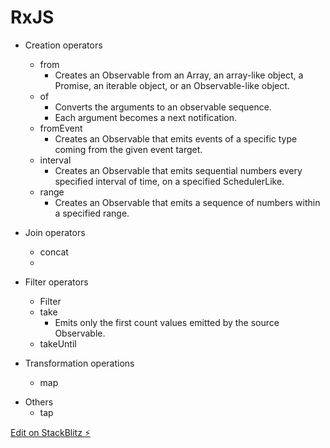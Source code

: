 # RxJS

- Creation operators

  - from
    - Creates an Observable from an Array, an array-like object, a Promise, an iterable object, or an Observable-like object.
  - of
    - Converts the arguments to an observable sequence.
    * Each argument becomes a next notification.
  - fromEvent
    - Creates an Observable that emits events of a specific type coming from the given event target.
  - interval
    - Creates an Observable that emits sequential numbers every specified interval of time, on a specified SchedulerLike.
  - range
    - Creates an Observable that emits a sequence of numbers within a specified range.

- Join operators

  - concat
  -

- Filter operators

  - Filter
  - take
    - Emits only the first count values emitted by the source Observable.
  - takeUntil

- Transformation operations

  - map

* Others
  - tap

[Edit on StackBlitz ⚡️](https://stackblitz.com/edit/angular-ivy-aprpi7)
